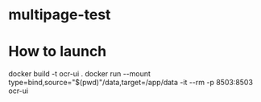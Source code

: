 # multipage-test

# How to launch

docker build -t ocr-ui .
docker run --mount type=bind,source="$(pwd)"/data,target=/app/data -it --rm -p 8503:8503 ocr-ui
